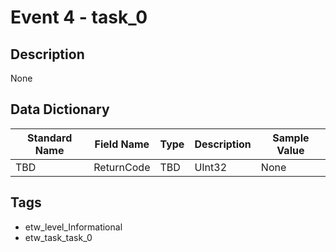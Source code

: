 # Event 4 - task_0

## Description
None

## Data Dictionary
|Standard Name|Field Name|Type|Description|Sample Value|
|---|---|---|---|---|
|TBD|ReturnCode|TBD|UInt32|None|None|

## Tags
* etw_level_Informational
* etw_task_task_0
